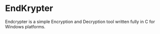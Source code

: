 # EndKrypter
Endcrypter is a simple Encryption and Decryption tool written fully in C for Windows platforms.
